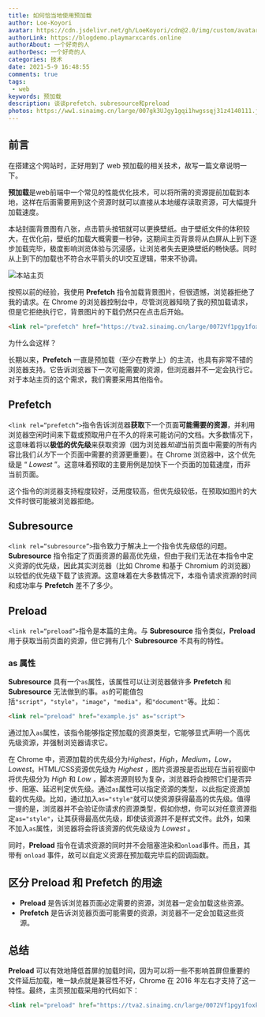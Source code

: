 ```yaml
---
title: 如何恰当地使用预加载
author: Loe-Koyori
avatar: https://cdn.jsdelivr.net/gh/LoeKoyori/cdn@2.0/img/custom/avatar.png
authorLink: https://blogdemo.playmarxcards.online
authorAbout: 一个好奇的人
authorDesc: 一个好奇的人
categories: 技术
date: 2021-5-9 16:48:55
comments: true
tags: 
 - web
keywords: 预加载
description: 谈谈prefetch、subresource和preload
photos: https://ww1.sinaimg.cn/large/007gk3UJgy1gqi1hwgssqj31z4140111.jpg
---
```

## 前言

在搭建这个网站时，正好用到了 web 预加载的相关技术，故写一篇文章说明一下。

**预加载**是web前端中一个常见的性能优化技术，可以将所需的资源提前加载到本地，这样在后面需要用到这个资源时就可以直接从本地缓存读取资源，可大幅提升加载速度。

本站封面背景图有八张，点击箭头按钮就可以更换壁纸。由于壁纸文件的体积较大，在优化前，壁纸的加载大概需要一秒钟，这期间主页背景将从白屏从上到下逐步加载完毕，极度影响浏览体验与沉浸感，让浏览者失去更换壁纸的畅快感。同时从上到下的加载也不符合水平箭头的UI交互逻辑，带来不协调。

![本站主页](http://ww1.sinaimg.cn/large/007gk3UJgy1gqi01lhf4tj31z4101qi3.jpg)

按照以前的经验，我使用 **Prefetch** 指令加载背景图片，但很遗憾，浏览器拒绝了我的请求。在 Chrome 的浏览器控制台中，尽管浏览器知晓了我的预加载请求，但是它拒绝执行它，背景图片的下载仍然只在点击后开始。

```html
<link rel="prefetch" href="https://tva2.sinaimg.cn/large/0072Vf1pgy1foxkf8h7q7j31hc0u0k55.jpg">
```

为什么会这样？

长期以来，**Prefetch** 一直是预加载（至少在教学上）的主流，也具有非常不错的浏览器支持。它告诉浏览器下一次可能需要的资源，但浏览器并不一定会执行它。对于本站主页的这个需求，我们需要采用其他指令。

## Prefetch

`<link rel=“prefetch”>`指令告诉浏览器**获取**下一个页面**可能需要的资源**，并利用浏览器空闲时间来下载或预取用户在不久的将来可能访问的文档。大多数情况下，这意味着将以**极低的优先级**来获取资源（因为浏览器*知道*当前页面中需要的所有内容比我们*认为*下一个页面中需要的资源更重要）。在 Chrome 浏览器中，这个优先级是 “ *Lowest* ”。这意味着预取的主要用例是加快下一个页面的加载速度，而非当前页面。

这个指令的浏览器支持程度较好，泛用度较高，但优先级较低，在预取如图片的大文件时很可能被浏览器拒绝。

## Subresource

`<link rel=“subresource”>`指令致力于解决上一个指令优先级低的问题。**Subresource** 指令指定了页面资源的最高优先级，但由于我们无法在本指令中定义资源的优先级，因此其实浏览器（比如 Chrome 和基于 Chromium 的浏览器）以较低的优先级下载了该资源。这意味着在大多数情况下，本指令请求资源的时间和成功率与 **Prefetch** 差不了多少。

## Preload
`<link rel=“preload”>`指令是本篇的主角。与 **Subresource** 指令类似，**Preload** 用于获取当前页面的资源，但它拥有几个 **Subresource** 不具有的特性。

### as 属性

 **Subresource** 具有一个`as`属性，该属性可以让浏览器做许多 **Prefetch** 和 **Subresource** 无法做到的事。`as`的可能值包括`"script"`，`"style"`，`"image"`，`"media"`，和`"document"`等。比如：

```html
<link rel="preload" href="example.js" as="script">
```

通过加入`as`属性，该指令能够指定预加载的资源类型，它能够显式声明一个高优先级资源，并强制浏览器请求它。

在 Chrome 中，资源加载的优先级分为*Highest*，*High*，*Medium*，*Low*，*Lowest*。HTML/CSS资源优先级为 *Highest* ，图片资源按是否出现在当前视窗中将优先级分为 *High* 和 *Low* ，脚本资源则较为复杂，浏览器将会按照它们是否异步、阻塞、延迟判定优先级。通过`as`属性可以指定资源的类型，以此指定资源加载的优先级。比如，通过加入`as="style"`就可以使资源获得最高的优先级。值得一提的是，浏览器并不会验证你请求的资源类型，假如你想，你可以对任意资源指定`as="style"`，让其获得最高优先级，即使该资源并不是样式文件。此外，如果不加入`as`属性，浏览器将会将该资源的优先级设为 *Lowest* 。

同时，**Preload** 指令在请求资源的同时并不会阻塞渲染和`onload`事件。而且，其带有 `onload` 事件，故可以自定义资源在预加载完毕后的回调函数。

## 区分 Preload 和 Prefetch 的用途
- **Preload** 是告诉浏览器页面必定需要的资源，浏览器一定会加载这些资源。
- **Prefetch** 是告诉浏览器页面可能需要的资源，浏览器不一定会加载这些资源。

## 总结

**Preload** 可以有效地降低首屏的加载时间，因为可以将一些不影响首屏但重要的文件延后加载，唯一缺点就是兼容性不好，Chrome 在 2016 年左右才支持了这一特性。最终，主页预加载采用的代码如下：

```html
<link rel="preload" href="https://tva2.sinaimg.cn/large/0072Vf1pgy1foxkf8h7q7j31hc0u0k55.jpg" as="image">
```





